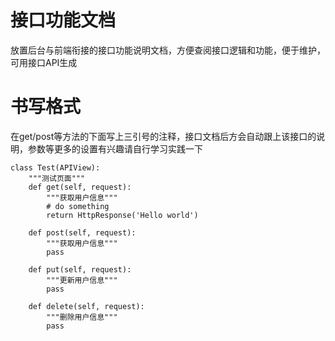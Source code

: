 # 接口功能文档
放置后台与前端衔接的接口功能说明文档，方便查阅接口逻辑和功能，便于维护，可用接口API生成
# 书写格式
在get/post等方法的下面写上三引号的注释，接口文档后方会自动跟上该接口的说明，参数等更多的设置有兴趣请自行学习实践一下
```python3
class Test(APIView):
    """测试页面"""
    def get(self, request):
        """获取用户信息"""
        # do something
        return HttpResponse('Hello world')

    def post(self, request):
        """获取用户信息"""
        pass

    def put(self, request):
        """更新用户信息"""
        pass

    def delete(self, request):
        """删除用户信息"""
        pass
```